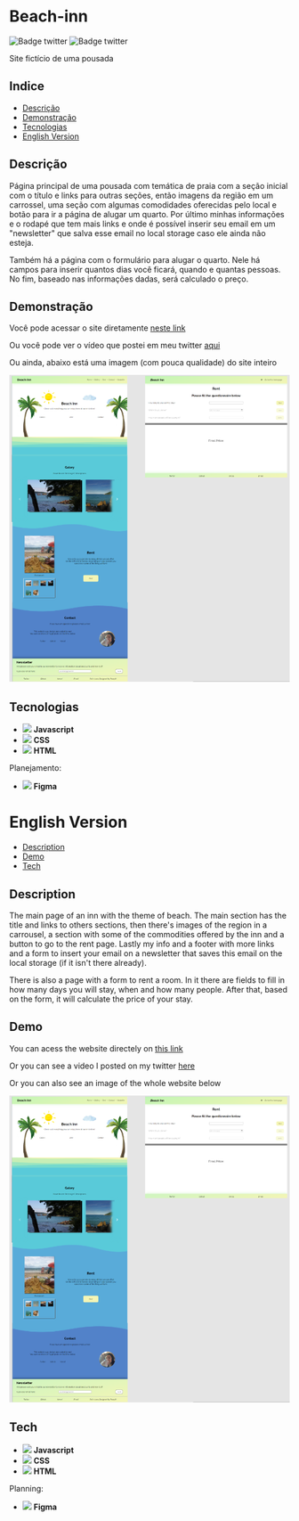 # Beach-inn
![Badge twitter](https://img.shields.io/github/issues/aaneleh/beach-inn)
![Badge twitter](https://img.shields.io/twitter/follow/helena_kurzzz)

Site fictício de uma pousada

## Indice

* [Descrição](#descrição)
* [Demonstração](#demonstração)
* [Tecnologias](#tecnologias)
* [English Version](#english-version)


## Descrição

Página principal de uma pousada com temática de praia com a seção inicial com o título e links para outras seções, então imagens da região em um carrossel, uma seção com algumas comodidades oferecidas pelo local e botão para ir a página de alugar um quarto. Por último minhas informações e o rodapé que tem mais links e onde é possível inserir seu email em um "newsletter" que salva esse email no local storage caso ele ainda não esteja.  
  
Também há a página com o formulário para alugar o quarto. Nele há campos para inserir quantos dias você ficará, quando e quantas pessoas. No fim, baseado nas informações dadas, será calculado o preço.  

## Demonstração

Você pode acessar o site diretamente [neste link](https://aaneleh.github.io/beach-inn/)  
  
Ou você pode ver o vídeo que postei em meu twitter [aqui](https://twitter.com/helena_kurzzz/status/1477839246182473734)  
  
Ou ainda, abaixo está uma imagem (com pouca qualidade) do site inteiro  
  
![](/images/demo-image.png)

## Tecnologias

- <img src="https://cdn.jsdelivr.net/gh/devicons/devicon/icons/javascript/javascript-original.svg"  width="20px" height="auto" /> **Javascript**
- <img src="https://cdn.jsdelivr.net/gh/devicons/devicon/icons/css3/css3-original.svg"  width="20px" height="auto" /> **CSS**
- <img src="https://cdn.jsdelivr.net/gh/devicons/devicon/icons/html5/html5-original.svg"  width="20px" height="auto" /> **HTML**

Planejamento: 
- <img src="https://cdn.jsdelivr.net/gh/devicons/devicon/icons/figma/figma-original.svg" width="20px" height="auto" /> **Figma**

  
# English Version

* [Description](#description)
* [Demo](#demo)
* [Tech](#tech)

## Description
  
The main page of an inn with the theme of beach. The main section has the title and links to others sections, then there's images of the region in a carrousel, a section with some of the commodities offered by the inn and a button to go to the rent page. Lastly my info and a footer with more links and a form to insert your email on a newsletter that saves this email on the local storage (if it isn't there already).  
  
There is also a page with a form to rent a room. In it there are fields to fill in how many days you will stay, when and how many people. After that, based on the form, it will calculate the price of your stay.  
  

## Demo

You can acess the website directely on [this link](https://aaneleh.github.io/beach-inn/)  
  
Or you can see a video I posted on my twitter   [here](https://twitter.com/helena_kurzzz/status/1477839246182473734)
  
Or you can also see an image of the whole website below  
  
![](/images/demo-image.png)

## Tech

- <img src="https://cdn.jsdelivr.net/gh/devicons/devicon/icons/javascript/javascript-original.svg"  width="20px" height="auto" /> **Javascript**
- <img src="https://cdn.jsdelivr.net/gh/devicons/devicon/icons/css3/css3-original.svg"  width="20px" height="auto" /> **CSS**
- <img src="https://cdn.jsdelivr.net/gh/devicons/devicon/icons/html5/html5-original.svg"  width="20px" height="auto" /> **HTML**

Planning: 
- <img src="https://cdn.jsdelivr.net/gh/devicons/devicon/icons/figma/figma-original.svg" width="20px" height="auto" /> **Figma**
